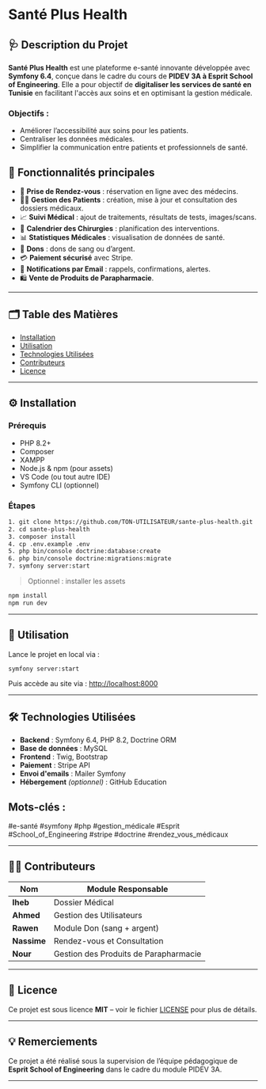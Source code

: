 
# Santé Plus Health

## 🩺 Description du Projet

**Santé Plus Health** est une plateforme e-santé innovante développée avec **Symfony 6.4**, conçue dans le cadre du cours de **PIDEV 3A à Esprit School of Engineering**. Elle a pour objectif de **digitaliser les services de santé en Tunisie** en facilitant l'accès aux soins et en optimisant la gestion médicale.

### Objectifs :
- Améliorer l’accessibilité aux soins pour les patients.
- Centraliser les données médicales.
- Simplifier la communication entre patients et professionnels de santé.

## 🧩 Fonctionnalités principales

- 📅 **Prise de Rendez-vous** : réservation en ligne avec des médecins.
- 👩‍⚕️ **Gestion des Patients** : création, mise à jour et consultation des dossiers médicaux.
- 📈 **Suivi Médical** : ajout de traitements, résultats de tests, images/scans.
- 🏥 **Calendrier des Chirurgies** : planification des interventions.
- 📊 **Statistiques Médicales** : visualisation de données de santé.
- 💸 **Dons** : dons de sang ou d’argent.
- 💳 **Paiement sécurisé** avec Stripe.
- 📧 **Notifications par Email** : rappels, confirmations, alertes.
- 🛍️ **Vente de Produits de Parapharmacie**.

---

## 🗂️ Table des Matières

- [Installation](#installation)
- [Utilisation](#utilisation)
- [Technologies Utilisées](#technologies-utilisées)
- [Contributeurs](#contributeurs)
- [Licence](#licence)

---

## ⚙️ Installation

### Prérequis

- PHP 8.2+
- Composer
- XAMPP
- Node.js & npm (pour assets)
- VS Code (ou tout autre IDE)
- Symfony CLI (optionnel)

### Étapes

```bash
1. git clone https://github.com/TON-UTILISATEUR/sante-plus-health.git
2. cd sante-plus-health
3. composer install
4. cp .env.example .env
5. php bin/console doctrine:database:create
6. php bin/console doctrine:migrations:migrate
7. symfony server:start
```

> Optionnel : installer les assets
```bash
npm install
npm run dev
```

---

## 🚀 Utilisation

Lance le projet en local via :

```bash
symfony server:start
```

Puis accède au site via : [http://localhost:8000](http://localhost:8000)

---

## 🛠️ Technologies Utilisées

- **Backend** : Symfony 6.4, PHP 8.2, Doctrine ORM
- **Base de données** : MySQL
- **Frontend** : Twig, Bootstrap
- **Paiement** : Stripe API
- **Envoi d'emails** : Mailer Symfony
- **Hébergement** *(optionnel)* : GitHub Education

## Mots-clés : 
#e-santé #symfony #php  #gestion_médicale #Esprit #School_of_Engineering #stripe #doctrine  #rendez_vous_médicaux

---

## 👨‍💻 Contributeurs

| Nom    | Module Responsable                        |
|--------|-------------------------------------------|
| **Iheb**   | Dossier Médical                        |
| **Ahmed**  | Gestion des Utilisateurs               |
| **Rawen**  | Module Don (sang + argent)             |
| **Nassime**| Rendez-vous et Consultation            |
| **Nour**   | Gestion des Produits de Parapharmacie  |

---

## 📄 Licence

Ce projet est sous licence **MIT** – voir le fichier [LICENSE](LICENSE) pour plus de détails.

---

## 💡 Remerciements

Ce projet a été réalisé sous la supervision de l’équipe pédagogique de **Esprit School of Engineering** dans le cadre du module PIDEV 3A.

---


